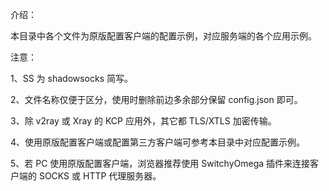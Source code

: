 介绍：

本目录中各个文件为原版配置客户端的配置示例，对应服务端的各个应用示例。

注意：

1、SS 为 shadowsocks 简写。

2、文件名称仅便于区分，使用时删除前边多余部分保留 config.json 即可。

3、除 v2ray 或 Xray 的 KCP 应用外，其它都 TLS/XTLS 加密传输。

4、使用原版配置客户端或配置第三方客户端可参考本目录中对应配置示例。

5、若 PC 使用原版配置客户端，浏览器推荐使用 SwitchyOmega 插件来连接客户端的 SOCKS 或 HTTP 代理服务器。
